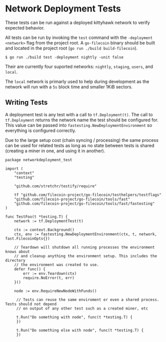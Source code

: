 Network Deployment Tests
========================

These tests can be run against a deployed kittyhawk network to verify
expected behavior.

All tests can be run by invoking the `test` command with the `-deployment <network>`
flag from the project root. A `go-filecoin` binary should be built and located in the
project root (`go run ./build build-filecoin`).

```
$ go run ./build test -deployment nightly -unit false
```

Their are currently four suported networks: `nightly`, `staging`, `users`, and `local`.

The `local` network is primarly used to help during development as the network will run
with a `5s` block time and smaller 1KiB sectors.

## Writing Tests

A deployment test is any test with a call to `tf.Deployment(t)`. The call to `tf.Deployment`
returns the network name the test should be configured for. This value can be passed into
`fastesting.NewDeploymentEnvironment` so everything is configured correctly.

Due to the large setup cost (chain syncing / processing) the same process can be used for
related tests as long as no state between tests is shared (creating a miner in one, and using it
in another).

```
package networkdeployment_test

import (
	"context"
	"testing"

	"github.com/stretchr/testify/require"

	tf "github.com/filecoin-project/go-filecoin/testhelpers/testflags"
	"github.com/filecoin-project/go-filecoin/tools/fast"
	"github.com/filecoin-project/go-filecoin/tools/fast/fastesting"
)

func TestFoo(t *testing.T) {
	network := tf.DeploymentTest(t)

	ctx := context.Background()
	ctx, env := fastesting.NewDeploymentEnvironment(ctx, t, network, fast.FilecoinOpts{})

	// Teardown will shutdown all running processes the environment knows about
	// and cleanup anything the environment setup. This includes the directory
	// the environment was created to use.
	defer func() {
		err := env.Teardown(ctx)
		require.NoError(t, err)
	}()

	node := env.RequireNewNodeWithFunds()

	 // Tests can reuse the same enviroment or even a shared process. Tests should not depend
	 // on output of any other test such as a created miner, etc

	 t.Run("Do something with node", func(t *testing.T) {
	 })

	 t.Run("Do something else with node", func(t *testing.T) {
	 })
```
